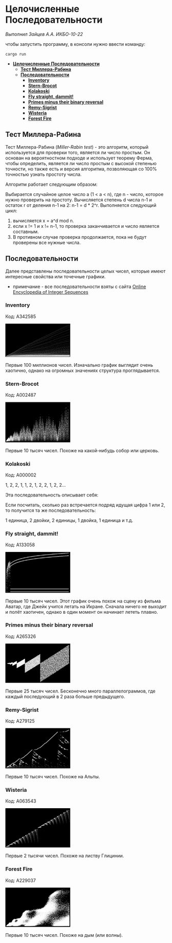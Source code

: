 # **Целочисленные Последовательности**

_Выполнил Зайцев А.А. ИКБО-10-22_

чтобы запустить программу, в консоли нужно ввести команду:

```
cargo run
```

- [**Целочисленные Последовательности**](#целочисленные-последовательности)
    - [**Тест Миллера-Рабина**](#тест-миллера-рабина)
    - [**Последовательности**](#последовательности)
        - [**Inventory**](#inventory)
        - [**Stern-Brocot**](#stern-brocot)
        - [**Kolakoski**](#kolakoski)
        - [**Fly straight, dammit!**](#fly-straight-dammit)
        - [**Primes minus their binary reversal**](#primes-minus-their-binary-reversal)
        - [**Remy-Sigrist**](#remy-sigrist)
        - [**Wisteria**](#wisteria)
        - [**Forest Fire**](#forest-fire)

## **Тест Миллера-Рабина**

Тест Миллера-Рабина (_Miller-Rabin test_) - это алгоритм, который используется для проверки того, является ли число простым. Он основан на вероятностном подходе и использует теорему Ферма, чтобы определить, является ли число простым с высокой степенью точности, но также есть и версия алгоритма, позволяющая со 100% точностью узнать простоту числа.

Алгоритм работает следующим образом:

Выбирается случайное целое число a (1 < a < n), где n - число, которое нужно проверить на простоту.
Вычисляется степень d числа n-1 и остаток r от деления n-1 на 2: n-1 = d \* 2^r.
Выполняется следующий цикл:

1. вычисляется x = a^d mod n.
2. если x != 1 и x != n-1, то проверка заканчивается и число является составным.
3. В противном случае проверка продолжается, пока не будут проверены все нужные числа.

## **Последовательности**

Далее представлены последовательности целых чисел, которые имеют интересные свойства или точечные графики.

-   примечание - все последовательности взяты с сайта [Online Encyclopedia of Integer Sequences](https://oeis.org/)

### **Inventory**

Код: A342585

<img src="Pictures/Inventory_100M.png" width="40%" alt="100M terms">

Первые 100 миллионов чисел. Изначально график выглядит очень хаотично, однако на огромных значениях структура проглядывается.

### **Stern-Brocot**

Код: A002487

<img src="Pictures/SternBrocot_10K.png" width="40%" alt="10K terms">

Первые 10 тысяч чисел. Похоже на какой-нибудь собор или церковь.

### **Kolakoski**

Код: A000002

1, 2, 2, 1, 1, 2, 1, 2, 2, 1, 2, 2...

Эта последовательность описывает себя:

Если посчитать, сколько раз встречается подряд идущая цифра 1 или 2, то получится та же последовательность:

1 единица, 2 двойки, 2 единицы, 1 двойка, 1 единица и т.д.

### **Fly straight, dammit!**

Код: A133058

<img src="Pictures/Dammit_10K.png" width="40%" alt="10K terms">

Первые 10 тысяч чисел. Этот график очень похож на сцену из фильма Аватар, где Джейк учится летать на Икране. Сначала ничего не выходит и полёт хаотичен, однако в один момент он начинает лететь плавно.

### **Primes minus their binary reversal**

Код: A265326

<img src="Pictures/PrimeBinRev_25K.png" width="40%" alt="25K terms">

Первые 25 тысяч чисел. Бесконечно много параллелограммов, где каждый последующий в 2 раза больше предыдущего.

### **Remy-Sigrist**

Код: A279125

<img src="Pictures/RemySigrist_10K.png" width="40%" alt="10K terms">

Первые 10 тысяч чисел. Похоже на Альпы.

### **Wisteria**

Код: A063543

<img src="Pictures/Wisteria_2K.png" width="40%" alt="10K terms">

Первые 2 тысячи чисел. Похоже на листву Глицинии.

### **Forest Fire**

Код: A229037

<img src="Pictures/ForestFire_10K.png" width="40%" alt="10K terms">

Первые 10 тысяч чисел. Похоже на дым (или волны).
